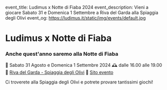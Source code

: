event_title: Ludimus x Notte di Fiaba 2024
event_description: Vieni a giocare Sabato 31 e Domenica 1 Settembre a Riva del Garda alla Spiaggia degli Olivi
event_og: https://ludimus.it/static/img/events/default.jpg

# Ludimus x Notte di Fiaba

### Anche quest'anno saremo alla Notte di Fiaba

📅 Sabato 31 Agosto e Domenica 1 Settembre 2024
🕰 dalle 16.00 alle 19.00
📍 [Riva del Garda - Spiaggia degli Olivi](https://goo.gl/maps/H3CUa9HdyYXv9xL29)
🔗 [Sito evento](https://www.nottedifiaba.it/)

Ci troverete alla Spiaggia degli Olivi e potrete provare tantissimi giochi!